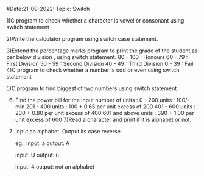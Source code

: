 #Date:21-09-2022: Topic: Switch

1)C program to check whether a character is vowel or consonant using switch statement

2)Write the calculator program using switch case statement.

3)Extend the percentage marks program to print the grade of the student as per below division , using switch statement.
	80 - 100        : Honours
	60 - 79         : First Division
	50 - 59         : Second Division
	40 - 49         : Third Division
	0 - 39          : Fail
4)C program to check whether a number is odd or even using switch statement

5)C program to find biggest of two numbers using switch statement

6) Find the power bill for the input number of units :
	0 - 200 units : 100/- min
	201 - 400 units : 100 + 0.65 per unit excess of 200
	401 - 600 units : 230 + 0.80 per unit excess of 400
	601 and above units : 390 + 1.00 per unit excess of 600
7)Read a character and print if it is alphabet or not.

8) Input an alphabet. Output its case reverse.

	eg., input: a
	output: A

	input: U
	output: u

	input: 4
	output: not an alphabet
